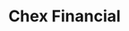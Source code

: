 ---
title: Chex Financial
slug: chex-financial
updated-on: '2024-05-30T13:44:31.749Z'
created-on: '2024-05-30T13:41:46.671Z'
published-on: '2024-05-30T13:54:32.469Z'
f_city-state-2:
- cms/city/fremont-ca.md
- cms/city/san-jose-ca.md
f_locations:
- cms/payday-loan/chex-financial-14931.md
- cms/payday-loan/chex-financial-14932.md
- cms/payday-loan/chex-financial-14933.md
- cms/payday-loan/chex-financial-14934.md
- cms/payday-loan/chex-financial-14935.md
f_states:
- cms/state/california.md
layout: '[company].html'
tags: company
---